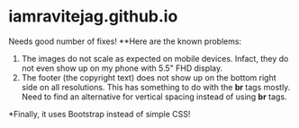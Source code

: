 # iamravitejag.github.io

Needs good number of fixes! **Here are the known problems:

1. The images do not scale as expected on mobile devices. Infact, they do not even show up on my phone with 5.5" FHD display.
2. The footer (the copyright text) does not show up on the bottom right side on all resolutions. This has something to do with the **br** tags mostly. Need to find an alternative for vertical spacing instead of using **br** tags.

*Finally, it uses Bootstrap instead of simple CSS!
